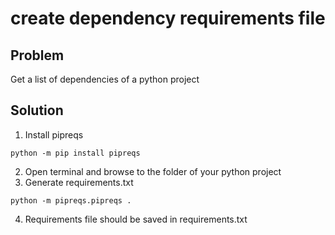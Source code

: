 # create dependency requirements file

## Problem

Get a list of dependencies of a python project

## Solution

1. Install pipreqs

```
python -m pip install pipreqs
```

2. Open terminal and browse to the folder of your python project
3. Generate requirements.txt

```
python -m pipreqs.pipreqs .
```

4. Requirements file should be saved in requirements.txt